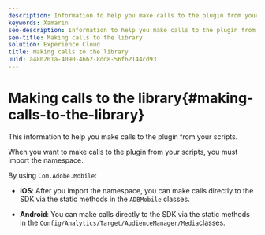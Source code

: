 ```yaml
---
description: Information to help you make calls to the plugin from your scripts.
keywords: Xamarin
seo-description: Information to help you make calls to the plugin from your scripts.
seo-title: Making calls to the library
solution: Experience Cloud
title: Making calls to the library
uuid: a480201a-4090-4662-8dd8-56f62144cd93
---
```


# Making calls to the library{#making-calls-to-the-library}

This information to help you make calls to the plugin from your scripts.

When you want to make calls to the plugin from your scripts, you must import the namespace.

By using `Com.Adobe.Mobile`:

* **iOS**: After you import the namespace, you can make calls directly to the SDK via the static methods in the `ADBMobile` classes. 

* **Android**: You can make calls directly to the SDK via the static methods in the `Config/Analytics/Target/AudienceManager/Media`classes.

